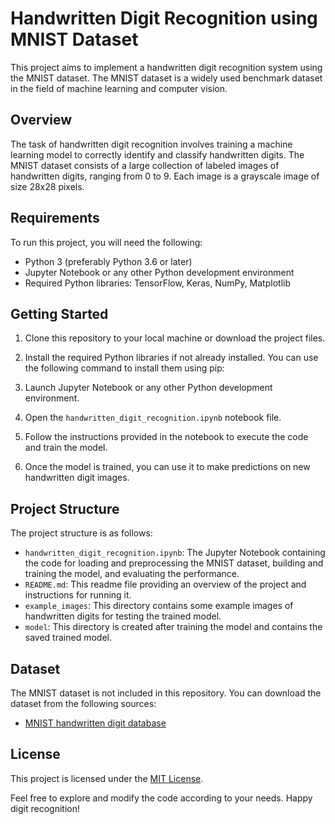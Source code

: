 # Handwritten Digit Recognition using MNIST Dataset

This project aims to implement a handwritten digit recognition system using the MNIST dataset. The MNIST dataset is a widely used benchmark dataset in the field of machine learning and computer vision.

## Overview

The task of handwritten digit recognition involves training a machine learning model to correctly identify and classify handwritten digits. The MNIST dataset consists of a large collection of labeled images of handwritten digits, ranging from 0 to 9. Each image is a grayscale image of size 28x28 pixels.

## Requirements

To run this project, you will need the following:

- Python 3 (preferably Python 3.6 or later)
- Jupyter Notebook or any other Python development environment
- Required Python libraries: TensorFlow, Keras, NumPy, Matplotlib

## Getting Started

1. Clone this repository to your local machine or download the project files.
2. Install the required Python libraries if not already installed. You can use the following command to install them using pip:


3. Launch Jupyter Notebook or any other Python development environment.
4. Open the `handwritten_digit_recognition.ipynb` notebook file.
5. Follow the instructions provided in the notebook to execute the code and train the model.
6. Once the model is trained, you can use it to make predictions on new handwritten digit images.

## Project Structure

The project structure is as follows:

- `handwritten_digit_recognition.ipynb`: The Jupyter Notebook containing the code for loading and preprocessing the MNIST dataset, building and training the model, and evaluating the performance.
- `README.md`: This readme file providing an overview of the project and instructions for running it.
- `example_images`: This directory contains some example images of handwritten digits for testing the trained model.
- `model`: This directory is created after training the model and contains the saved trained model.

## Dataset

The MNIST dataset is not included in this repository. You can download the dataset from the following sources:

- [MNIST handwritten digit database](http://yann.lecun.com/exdb/mnist/)

## License

This project is licensed under the [MIT License](LICENSE).

Feel free to explore and modify the code according to your needs. Happy digit recognition!
